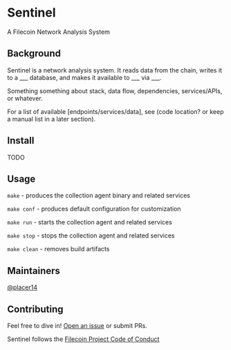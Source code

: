 # Sentinel

A Filecoin Network Analysis System

## Background
Sentinel is a network analysis system. It reads data from the chain, writes it to a ___ database, and makes it available to ___ via ___.

Something something about stack, data flow, dependencies, services/APIs, or whatever.

For a list of available [endpoints/services/data], see (code location? or keep a manual list in a later section).

## Install
TODO
<!-- Install example: https://github.com/RichardLitt/standard-readme#install -->

## Usage

`make` - produces the collection agent binary and related services

`make conf` - produces default configuration for customization

`make run` - starts the collection agent and related services

`make stop` - stops the collection agent and related services

`make clean` - removes build artifacts

## Maintainers
[@placer14](https://github.com/placer14)

## Contributing
<!-- replace with what you actually want-->
Feel free to dive in! [Open an issue](https://github.com/filecoin-project/sentinel/issues/new) or submit PRs.

Sentinel follows the [Filecoin Project Code of Conduct](https://github.com/filecoin-project/community/blob/master/CODE_OF_CONDUCT.md)

